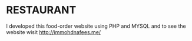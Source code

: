 # RESTAURANT
I developed this food-order website using PHP and MYSQL and to see the website wisit http://immohdnafees.me/
